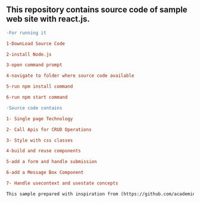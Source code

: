 This repository contains source code of sample web site with react.js.
-------------------------------------------------------------------------
```diff
-For running it

1-DownLoad Source Code

2-install Node.js

3-open command prompt

4-navigate to folder where source code available

5-run npm install command

6-run npm start command
```
```diff
-Source code contains

1- Single page Technology

2- Call Apis for CRUD Operations

3- Style with css classes

4-build and reuse components

5-add a form and handle submission

6-add a Message Box Component

7- Handle usecontext and usestate concepts
```

```diff
This sample prepared with inspiration from (https://github.com/academind/react-complete-guide-code/tree/zz-reactjs-summary/extra-files) course
```

